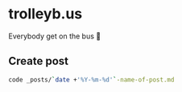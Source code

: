 # trolleyb.us

Everybody get on the bus 🚎

## Create post

```sh
code _posts/`date +'%Y-%m-%d'`-name-of-post.md
```
